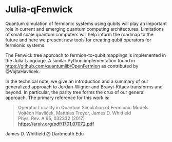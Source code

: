 # Julia-qFenwick

Quantum simulation of fermionic systems using qubits will play an important role in current and
emerging quantum computing architectures. Limitations of small scale quantum computers will
help inform the roadmap to the future and here we present new tools for creating qubit operators
for fermionic systems. 

The Fenwick tree approach to fermion-to-qubit mappings is implemented in the Julia Language. A similar Python implementation found in https://github.com/quantumlib/OpenFermion as contributed by @VojtaHavlicek.


In the technical note, we give an introduction and a summary of our generalized
approach to Jordan-Wigner and Bravyi-Kitaev transforms and beyond. In particular, the
parity tree forms the crux of our general approach. The primary reference for this work is:

 > Operator Locality in Quantum Simulation of Fermionic Models  
 > Vojtěch Havlíček, Matthias Troyer, James D. Whitfield  
 > Phys. Rev. A 95, 032332 (2017)  
 > https://arxiv.org/pdf/1701.07072.pdf  


James D. Whitfield @ Dartmouth.Edu
